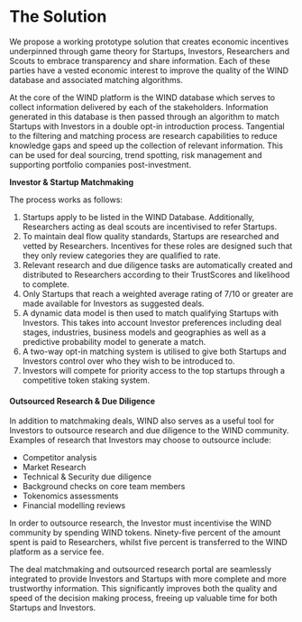 # The Solution

We propose a working prototype solution that creates economic incentives underpinned through game theory for Startups, Investors, Researchers and Scouts to embrace transparency and share information. Each of these parties have a vested economic interest to improve the quality of the WIND database and associated matching algorithms.

At the core of the WIND platform is the WIND database which serves to collect information delivered by each of the stakeholders. Information generated in this database is then passed through an algorithm to match Startups with Investors in a double opt-in introduction process. Tangential to the filtering and matching process are research capabilities to reduce knowledge gaps and speed up the collection of relevant information. This can be used for deal sourcing, trend spotting, risk management and supporting portfolio companies post-investment.

**Investor & Startup Matchmaking**

The process works as follows:

1. Startups apply to be listed in the WIND Database. Additionally, Researchers acting as deal scouts are incentivised to refer Startups.
2. To maintain deal flow quality standards, Startups are researched and vetted by Researchers. Incentives for these roles are designed such that they only review categories they are qualified to rate.
3. Relevant research and due diligence tasks are automatically created and distributed to Researchers according to their TrustScores and likelihood to complete.  
4. Only Startups that reach a weighted average rating of 7/10 or greater are made available for Investors as suggested deals.
5. A dynamic data model is then used to match qualifying Startups with Investors. This takes into account Investor preferences including deal stages, industries, business models and geographies as well as a predictive probability model to generate a match.
6. A two-way opt-in matching system is utilised to give both Startups and Investors control over who they wish to be introduced to.
7. Investors will compete for priority access to the top startups through a competitive token staking system.

#### **Outsourced Research & Due Diligence**

In addition to matchmaking deals, WIND also serves as a useful tool for Investors to outsource research and due diligence to the WIND community. Examples of research that Investors may choose to outsource include:

* Competitor analysis
* Market Research
* Technical & Security due diligence 
* Background checks on core team members
* Tokenomics assessments
* Financial modelling reviews

In order to outsource research, the Investor must incentivise the WIND community by spending WIND tokens. Ninety-five percent of the amount spent is paid to Researchers, whilst five percent is transferred to the WIND platform as a service fee.

The deal matchmaking and outsourced research portal are seamlessly integrated to provide Investors and Startups with more complete and more trustworthy information. This significantly improves both the quality and speed of the decision making process, freeing up valuable time for both Startups and Investors.

